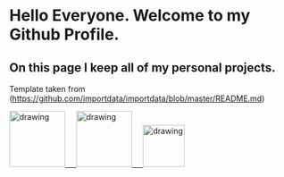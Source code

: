 # Hello Everyone. Welcome to my Github Profile.

## On this page I keep all of my personal projects.

Template taken from (https://github.com/importdata/importdata/blob/master/README.md)

<a href="https://www.linkedin.com/in/ruthvik-pvs/"><img src="https://res.cloudinary.com/importdata/image/upload/v1595012354/yt_logo_jjgys4.png" alt="drawing" width="100"/> &nbsp;&nbsp;&nbsp;&nbsp;<a href="https://public.tableau.com/app/profile/ruthvik.pvs#!/"><img src="https://res.cloudinary.com/importdata/image/upload/v1595012354/linkedin_t9qiwy.png" alt="drawing" width="100"/> &nbsp;&nbsp;&nbsp;&nbsp;<a href="https://www.kaggle.com/ruthvikpvs"><img src="https://res.cloudinary.com/importdata/image/upload/v1595012924/kaggle_ksaktb.png" alt="drawing" width="75"/>





